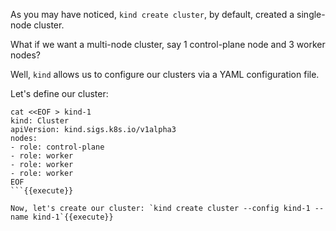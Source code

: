 As you may have noticed, `kind create cluster`, by default, created a single-node cluster.

What if we want a multi-node cluster, say 1 control-plane node and 3 worker nodes?

Well, `kind` allows us to configure our clusters via a YAML configuration file.

Let's define our cluster:

```
cat <<EOF > kind-1
kind: Cluster
apiVersion: kind.sigs.k8s.io/v1alpha3
nodes:
- role: control-plane
- role: worker
- role: worker
- role: worker
EOF
```{{execute}}

Now, let's create our cluster: `kind create cluster --config kind-1 --name kind-1`{{execute}}
